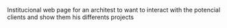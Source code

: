 Institucional web page for an architest to want to interact with the potencial clients and show them his differents projects
